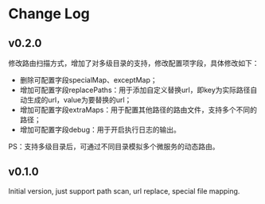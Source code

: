 # Change Log


## v0.2.0
修改路由扫描方式，增加了对多级目录的支持，修改配置项字段，具体修改如下：

* 删除可配置字段specialMap、exceptMap；
* 增加可配置字段replacePaths：用于添加自定义替换url，即key为实际路径自动生成的url，value为要替换的url；
* 增加可配置字段extraMaps：用于配置其他路径的路由文件，支持多个不同的路径；
* 增加可配置字段debug：用于开启执行日志的输出。

PS：支持多级目录后，可通过不同目录模拟多个微服务的动态路由。

## v0.1.0
Initial version, just support path scan, url replace, special file
mapping.